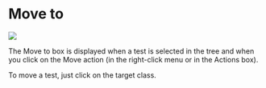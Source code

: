 Move to
=======

![](tests-move.png)

The Move to box is displayed when a test is selected in the tree and when you click on the Move action (in the right-click menu or in the Actions box).

To move a test, just click on the target class.

